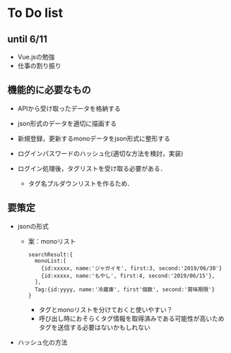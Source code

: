 # To Do list
## until 6/11
- Vue.jsの勉強
- 仕事の割り振り

## 機能的に必要なもの
- APIから受け取ったデータを格納する
- json形式のデータを適切に描画する
- 新規登録，更新するmonoデータをjson形式に整形する
- ログインパスワードのハッシュ化(適切な方法を検討，実装)

- ログイン処理後，タグリストを受け取る必要がある．
  - タグ名プルダウンリストを作るため．
  

## 要策定
- jsonの形式
  - 案：monoリスト
    ```
    searchResult:{
      monoList:[
        {id:xxxxx, name:'ジャガイモ', first:3, second:'2019/06/30'}
        {id:xxxxx, name:'もやし', first:4, second:'2019/06/15'},
      ],
      Tag:{id:yyyy, name:'冷蔵庫', first'個数', second:'賞味期限'}
    }
    ```
    - タグとmonoリストを分けておくと使いやすい？
    - 呼び出し時におそらくタグ情報を取得済みである可能性が高いためタグを送信する必要はないかもしれない

- ハッシュ化の方法
